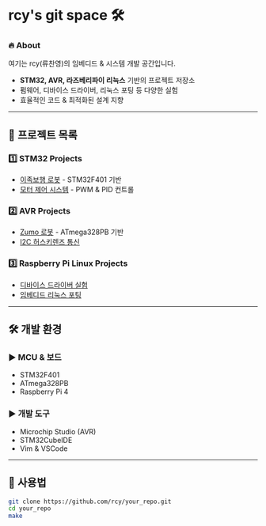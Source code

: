 # rcy's git space 🛠️  

### 🔥 About  
여기는 rcy(류찬영)의 임베디드 & 시스템 개발 공간입니다.  
- **STM32, AVR, 라즈베리파이 리눅스** 기반의 프로젝트 저장소  
- 펌웨어, 디바이스 드라이버, 리눅스 포팅 등 다양한 실험  
- 효율적인 코드 & 최적화된 설계 지향  

---

## 📂 프로젝트 목록  
### 1️⃣ **STM32 Projects**  
- [이족보행 로봇](링크) - STM32F401 기반  
- [모터 제어 시스템](링크) - PWM & PID 컨트롤  

### 2️⃣ **AVR Projects**  
- [Zumo 로봇](링크) - ATmega328PB 기반  
- [I2C 허스키렌즈 통신](링크)  

### 3️⃣ **Raspberry Pi Linux Projects**  
- [디바이스 드라이버 실험](링크)  
- [임베디드 리눅스 포팅](링크)  

---

## 🛠 개발 환경  
### ▶️ **MCU & 보드**  
- STM32F401  
- ATmega328PB  
- Raspberry Pi 4  

### ▶️ **개발 도구**  
- Microchip Studio (AVR)  
- STM32CubeIDE  
- Vim & VSCode  

---

## 📌 사용법  
```bash
git clone https://github.com/rcy/your_repo.git
cd your_repo
make
